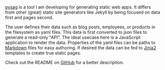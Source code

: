 [pysag](pysag) is a tool I am developing for generating static web apps. It
differs from other (great) static site generators like Jekyll by being focused
on data first and pages second.

The user defines their data such as blog posts, employees, or products in the
filesystem as yaml files. This data is first converted to json files to
generate a read-only "API". The ideal usecase here is a JavaScript application
to render the data. Properties of the yaml files can be paths to
[Markdown](markdown) files for easy authoring. If desired the data can be fed
to [Jinja2](jinja2) templates to create true static pages.

Check out the README on [GitHub](pysag) for a better description.

[pysag]: https://github.com/jcbwlkr/pysag
[jinja2]: http://jinja.pocoo.org/docs/dev/
[markdown]: https://pypi.python.org/pypi/Markdown
